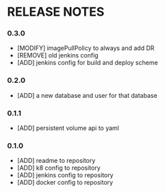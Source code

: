 # RELEASE NOTES

### 0.3.0
* [MODIFY] imagePullPolicy to always and add DR
* [REMOVE] old jenkins config
* [ADD] jenkins config for build and deploy scheme

### 0.2.0
* [ADD] a new database and user for that database

### 0.1.1
* [ADD] persistent volume api to yaml

### 0.1.0
* [ADD] readme to repository
* [ADD] k8 config to repository
* [ADD] jenkins config to repository
* [ADD] docker config to repository
